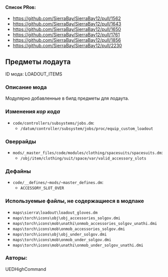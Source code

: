 
#### Список PRов:

- https://github.com/SierraBay/SierraBay12/pull/1562
- https://github.com/SierraBay/SierraBay12/pull/1643
- https://github.com/SierraBay/SierraBay12/pull/1650
- https://github.com/SierraBay/SierraBay12/pull/1761
- https://github.com/SierraBay/SierraBay12/pull/1856
- https://github.com/SierraBay/SierraBay12/pull/2230
<!--
  Ссылки на PRы, связанные с модом:
  - Создание
  - Большие изменения
-->

<!-- Название мода. Не важно на русском или на английском. -->
## Предметы лодаута

ID мода: LOADOUT_ITEMS
<!--
  Название модпака прописными буквами, СОЕДИНЁННЫМИ_ПОДЧЁРКИВАНИЕМ,
  которое ты будешь использовать для обозначения файлов.
-->

### Описание мода

Модулярно добавленные в билд предметы для лодаута.
<!--
  Что он делает, что добавляет: что, куда, зачем и почему - всё здесь.
  А также любая полезная информация.
-->

### Изменения *кор кода*

- `code/controllers/subsystems/jobs.dm`:
  - `/datum/controller/subsystem/jobs/proc/equip_custom_loadout`
<!--
  Если вы редактировали какие-либо процедуры или переменные в кор коде,
  они должны быть указаны здесь.
  Нужно указать и файл, и процедуры/переменные.

  Изменений нет - напиши "Отсутствуют"
-->

### Оверрайды

- `mods/_master_files/code/modules/clothing/spacesuits/spacesuits.dm`:
  - `/obj/item/clothing/suit/space/var/valid_accessory_slots`
<!--
  Если ты добавлял новый модульный оверрайд, его нужно указать здесь.
  Здесь указываются оверрайды в твоём моде и папке `_master_files`

  Изменений нет - напиши "Отсутствуют"
-->

### Дефайны

- `code/__defines/~mods/~master_defines.dm`:
  - `ACCESSORY_SLOT_OVER`
<!--
  Если требовалось добавить какие-либо дефайны, укажи файлы,
  в которые ты их добавил, а также перечисли имена.
  И то же самое, если ты используешь дефайны, определённые другим модом.

  Не используешь - напиши "Отсутствуют"
-->

### Используемые файлы, не содержащиеся в модпаке

- `maps\sierra\loadout\loadout_gloves.dm`
- `maps\torch\icons\obj\obj_accessories_solgov.dmi`
- `maps\torch\icons\mob\unathi\onmob_accessories_solgov_unathi.dmi`
- `maps\torch\icons\mob\onmob_accessories_solgov.dmi`
- `maps\torch\icons\obj\obj_under_solgov.dmi`
- `maps\torch\icons\mob\onmob_under_solgov.dmi`
- `maps\torch\icons\mob\unathi\onmob_under_solgov_unathi.dmi`

<!--
  Будь то немодульный файл или модульный файл, который не содержится в папке,
  принадлежащей этому конкретному моду, он должен быть упомянут здесь.
  Хорошими примерами являются иконки или звуки, которые используются одновременно
  несколькими модулями, или что-либо подобное.
-->

### Авторы:

UEDHighCommand
<!--
  Здесь находится твой никнейм
  Если работал совместно - никнеймы тех, кто помогал.
  В случае порта чего-либо должна быть ссылка на источник.
-->
